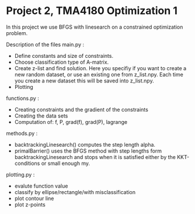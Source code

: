 # Project 2, TMA4180 Optimization 1

In this project we use BFGS with linesearch on a constrained optimization problem. 

Description of the files
main.py :
- Define constants and size of constraints.
- Choose classification type of A-matrix.
- Create z-list and find solution. Here you specifiy if you want to create a new random dataset, or use an existing one
  from z_list.npy. Each time you create a new dataset this will be saved into z_list.npy.
- Plotting

functions.py :
- Creating constraints and the gradient of the constraints
- Creating the data sets
- Computation of: f, P, grad(f), grad(P), lagrange

methods.py :
- backtrackingLinesearch() computes the step length alpha.
- primalBarrier() uses the BFGS method with step lengths form backtrackingLinesearch and stops when
  it is satisfied either by the KKT-conditions or small enough my.

plotting.py :
- evalute function value
- classify by ellipse/rectangle/with misclassification
- plot contour line
- plot z-points

